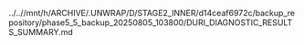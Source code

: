 ../..//mnt/h/ARCHIVE/.UNWRAP/D/STAGE2_INNER/d14ceaf6972c/backup_repository/phase5_5_backup_20250805_103800/DURI_DIAGNOSTIC_RESULTS_SUMMARY.md